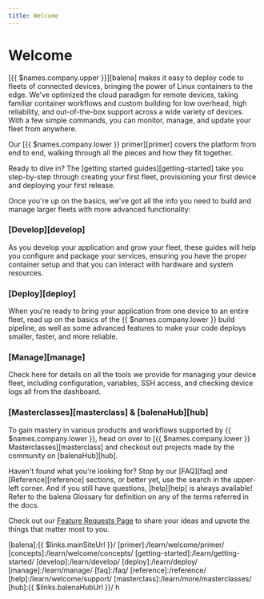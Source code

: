 ```yaml
---
title: Welcome
---
```


# Welcome

[{{ $names.company.upper }}][balena] makes it easy to deploy code to fleets of connected devices, bringing the power of Linux containers to the edge. We've optimized the cloud paradigm for remote devices, taking familiar container workflows and custom building for low overhead, high reliability, and out-of-the-box support across a wide variety of devices. With a few simple commands, you can monitor, manage, and update your fleet from anywhere.

Our [{{ $names.company.lower }} primer][primer] covers the platform from end to end, walking through all the pieces and how they fit together.

Ready to dive in? The [getting started guides][getting-started] take you step-by-step through creating your first fleet, provisioning your first device and deploying your first release.

Once you're up on the basics, we've got all the info you need to build and manage larger fleets with more advanced functionality:

### [Develop][develop]

As you develop your application and grow your fleet, these guides will help you configure and package your services, ensuring you have the proper container setup and that you can interact with hardware and system resources.

### [Deploy][deploy]

When you're ready to bring your application from one device to an entire fleet, read up on the basics of the {{ $names.company.lower }} build pipeline, as well as some advanced features to make your code deploys smaller, faster, and more reliable.

### [Manage][manage]

Check here for details on all the tools we provide for managing your device fleet, including configuration, variables, SSH access, and checking device logs all from the dashboard.

### [Masterclasses][masterclass] & [balenaHub][hub]

To gain mastery in various products and workflows supported by {{ $names.company.lower }}, head on over to [{{ $names.company.lower }} Masterclasses][masterclass] and checkout out projects made by the community on [balenaHub][hub]. 

Haven't found what you're looking for? Stop by our [FAQ][faq] and [Reference][reference] sections, or better yet, use the search in the upper-left corner. And if you still have questions, [help][help] is always available! Refer to the balena Glossary for definition on any of the terms referred in the docs.

Check out our [Feature Requests Page](https://forums.balena.io/c/feature-requests/96) to share your ideas and upvote the things that matter most to you.

[balena]:{{ $links.mainSiteUrl }}/
[primer]:/learn/welcome/primer/
[concepts]:/learn/welcome/concepts/
[getting-started]:/learn/getting-started/
[develop]:/learn/develop/
[deploy]:/learn/deploy/
[manage]:/learn/manage/
[faq]:/faq/
[reference]:/reference/
[help]:/learn/welcome/support/
[masterclass]:/learn/more/masterclasses/
[hub]:{{ $links.balenaHubUrl }}/
h
